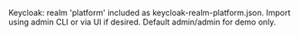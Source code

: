 Keycloak: realm 'platform' included as keycloak-realm-platform.json. Import using admin CLI or via UI if desired. Default admin/admin for demo only.